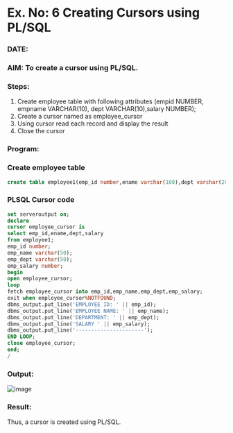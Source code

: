 # Ex. No: 6 Creating Cursors using PL/SQL

### DATE:

### AIM: To create a cursor using PL/SQL.

### Steps:
1. Create employee table with following attributes (empid NUMBER, empname VARCHAR(10), dept VARCHAR(10),salary NUMBER);
2. Create a cursor named as employee_cursor
3. Using cursor read each record and display the result
4. Close the cursor

### Program:
### Create employee table
```sql
create table employee1(emp_id number,ename varchar(100),dept varchar(20),salary number);
```
### PLSQL Cursor code
```sql
set serveroutput on;
declare
cursor employee_cursor is
select emp_id,ename,dept,salary
from employee1;
emp_id number;
emp_name varchar(50);
emp_dept varchar(50);
emp_salary number;
begin
open employee_cursor;
loop
fetch employee_cursor into emp_id,emp_name,emp_dept,emp_salary;
exit when employee_cursor%NOTFOUND;
dbms_output.put_line('EMPLOYEE ID: ' || emp_id);
dbms_output.put_line('EMPLOYEE NAME: ' || emp_name);
dbms_output.put_line('DEPARTMENT: ' || emp_dept);
dbms_output.put_line('SALARY ' || emp_salary);
dbms_output.put_line('----------------------');
END LOOP;
close employee_cursor;
end;
/
```
### Output:
![image](https://github.com/ShanmathiShanmugam/Ex-no-6-Creating-Cursors-using-PL-SQL/assets/121243595/a630715f-d4cd-4140-9285-c711928d253c)

### Result:
Thus, a cursor is created using PL/SQL.
